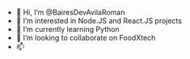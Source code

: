 - 👋 Hi, I’m @BairesDevAvilaRoman
- 👀 I’m interested in Node.JS and React.JS projects
- 🌱 I’m currently learning Python
- 💞️ I’m looking to collaborate on FoodXtech
- 📫 

<!---
BairesDevAvilaRoman/BairesDevAvilaRoman is a ✨ special ✨ repository because its `README.md` 
--->
